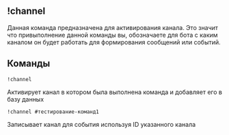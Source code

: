 ## !channel

Данная команда предназначена для активирования канала. Это значит что привыполнение данной команды вы, обозначаете для бота с каким каналом он будет работать для формирования сообщений или событий.

## Команды

```makrdown
!channel 
```
Активирует канал в котором была выполнена команда и добавляет его в базу данных
``` 
!channel #тестирование-команд1 
```
Записывает канал для события используя ID указанного канала

